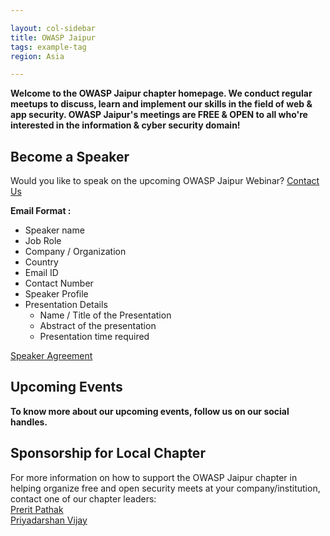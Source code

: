 ```yaml
---

layout: col-sidebar
title: OWASP Jaipur
tags: example-tag
region: Asia

---
```

<!-- ![OWASP Jaipur Logo](/assets/images/logo.png)<br> -->
<b>Welcome to the OWASP Jaipur chapter homepage. We conduct regular meetups to discuss, learn and implement our skills in the field of web & app security. OWASP Jaipur's meetings are FREE & OPEN to all who're interested in the information & cyber security domain! </b>


## Become a Speaker<br>
Would you like to speak on the upcoming OWASP Jaipur Webinar? [Contact Us](mailto:priyadarshan.vijay@owasp.org)

**Email Format :**

- Speaker name
- Job Role
- Company / Organization
- Country
- Email ID
- Contact Number
- Speaker Profile
- Presentation Details
    - Name / Title of the Presentation
    - Abstract of the presentation
    - Presentation time required
    
[Speaker Agreement](https://owasp.org/www-policy/legal/speaker-agreement)

## Upcoming Events<br>

<b>To know more about our upcoming events, follow us on our social handles.</b> 

## Sponsorship for Local Chapter
For more information on how to support the OWASP Jaipur chapter in helping organize free and open security meets at your company/institution, contact one of our chapter leaders:<br>
[Prerit Pathak](mailto:prerit.pathak@owasp.org)<br>
[Priyadarshan Vijay](mailto:priyadarshan.vijay@owasp.org)
